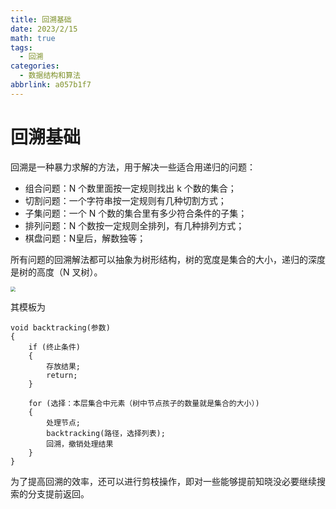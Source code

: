```yaml
---
title: 回溯基础
date: 2023/2/15
math: true
tags:
  - 回溯
categories:
  - 数据结构和算法
abbrlink: a057b1f7
---
```


# 回溯基础

回溯是一种暴力求解的方法，用于解决一些适合用递归的问题：

* 组合问题：N 个数里面按一定规则找出 k 个数的集合；
* 切割问题：一个字符串按一定规则有几种切割方式；
* 子集问题：一个 N 个数的集合里有多少符合条件的子集；
* 排列问题：N 个数按一定规则全排列，有几种排列方式；
* 棋盘问题：N皇后，解数独等；

所有问题的回溯解法都可以抽象为树形结构，树的宽度是集合的大小，递归的深度是树的高度（N 叉树）。

<img src="https://img-blog.csdnimg.cn/20210130173631174.png" style="zoom:50%;" />

其模板为

```
void backtracking(参数) 
{
    if (终止条件) 
    {
        存放结果;
        return;
    }

    for (选择：本层集合中元素（树中节点孩子的数量就是集合的大小）) 
    {
        处理节点;
        backtracking(路径，选择列表);
        回溯，撤销处理结果
    }
}
```

为了提高回溯的效率，还可以进行剪枝操作，即对一些能够提前知晓没必要继续搜索的分支提前返回。